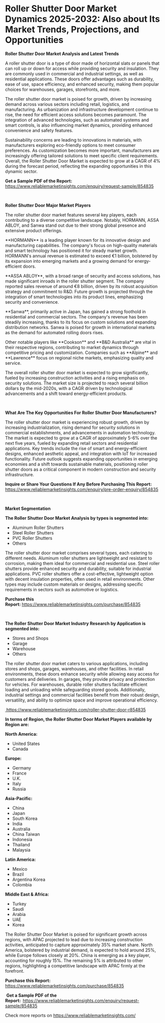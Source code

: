 <p><h1>Roller Shutter Door Market Dynamics 2025-2032: Also about Its Market Trends, Projections, and Opportunities</h1></p><p><strong>Roller Shutter Door Market Analysis and Latest Trends</strong></p>
<p><p>A roller shutter door is a type of door made of horizontal slats or panels that can roll up or down for access while providing security and insulation. They are commonly used in commercial and industrial settings, as well as residential applications. These doors offer advantages such as durability, ease of use, space efficiency, and enhanced security, making them popular choices for warehouses, garages, storefronts, and more.</p><p>The roller shutter door market is poised for growth, driven by increasing demand across various sectors including retail, logistics, and manufacturing. As urbanization and infrastructure development continue to rise, the need for efficient access solutions becomes paramount. The integration of advanced technologies, such as automated systems and smart controls, is also influencing market dynamics, providing enhanced convenience and safety features.</p><p>Sustainability concerns are leading to innovations in materials, with manufacturers exploring eco-friendly options to meet consumer preferences. As customization becomes more important, manufacturers are increasingly offering tailored solutions to meet specific client requirements. Overall, the Roller Shutter Door Market is expected to grow at a CAGR of 4% during the forecast period, reflecting the expanding opportunities in this dynamic sector.</p></p>
<p><strong>Get a Sample PDF of the Report:&nbsp;</strong> <a href="https://www.reliablemarketinsights.com/enquiry/request-sample/854835?utm_campaign=2636&utm_medium=2&utm_source=Github&utm_content=ia&utm_term=08042025&utm_id=roller-shutter-door">https://www.reliablemarketinsights.com/enquiry/request-sample/854835</a></p>
<p>&nbsp;</p>
<p><strong>Roller Shutter Door Major Market Players</strong></p>
<p><p>The roller shutter door market features several key players, each contributing to a diverse competitive landscape. Notably, HORMANN, ASSA ABLOY, and Sanwa stand out due to their strong global presence and extensive product offerings.</p><p>**HORMANN** is a leading player known for its innovative design and manufacturing capabilities. The company's focus on high-quality materials and smart technology has positioned it for steady market growth. HORMANN's annual revenue is estimated to exceed €1 billion, bolstered by its expansion into emerging markets and a growing demand for energy-efficient doors.</p><p>**ASSA ABLOY**, with a broad range of security and access solutions, has made significant inroads in the roller shutter segment. The company reported sales revenue of around €8 billion, driven by its robust acquisition strategy and commitment to R&D. Future growth is projected through the integration of smart technologies into its product lines, emphasizing security and convenience.</p><p>**Sanwa**, primarily active in Japan, has gained a strong foothold in residential and commercial sectors. The company's revenue has been steadily increasing, thanks to its focus on custom solutions and expanding distribution networks. Sanwa is poised for growth in international markets as the demand for automated rolling doors rises.</p><p>Other notable players like **Cookson** and **B&D Australia** are vital in their respective regions, contributing to market dynamics through competitive pricing and customization. Companies such as **Alpine** and **Lawrence** focus on regional niche markets, emphasizing quality and service.</p><p>The overall roller shutter door market is expected to grow significantly, fueled by increasing construction activities and a rising emphasis on security solutions. The market size is projected to reach several billion dollars by the mid-2020s, with a CAGR driven by technological advancements and a shift toward energy-efficient products.</p></p>
<p>&nbsp;</p>
<p><strong>What Are The Key Opportunities For Roller Shutter Door Manufacturers?</strong></p>
<p><p>The roller shutter door market is experiencing robust growth, driven by increasing industrialization, rising demand for security solutions in commercial establishments, and advancements in automation technology. The market is expected to grow at a CAGR of approximately 5-6% over the next five years, fueled by expanding retail sectors and residential applications. Key trends include the rise of smart and energy-efficient designs, enhanced aesthetic appeal, and integration with IoT for increased functionality. Future outlook suggests expanding opportunities in emerging economies and a shift towards sustainable materials, positioning roller shutter doors as a critical component in modern construction and security infrastructure.</p></p>
<p><strong>Inquire or Share Your Questions If Any Before Purchasing This Report:</strong> <a href="https://www.reliablemarketinsights.com/enquiry/pre-order-enquiry/854835?utm_campaign=2636&utm_medium=2&utm_source=Github&utm_content=ia&utm_term=08042025&utm_id=roller-shutter-door">https://www.reliablemarketinsights.com/enquiry/pre-order-enquiry/854835</a></p>
<p>&nbsp;</p>
<p><strong>Market Segmentation</strong></p>
<p><strong>The Roller Shutter Door Market Analysis by types is segmented into:</strong></p>
<p><ul><li>Aluminum Roller Shutters</li><li>Steel Roller Shutters</li><li>PVC Roller Shutters</li><li>Others</li></ul></p>
<p><p>The roller shutter door market comprises several types, each catering to different needs. Aluminum roller shutters are lightweight and resistant to corrosion, making them ideal for commercial and residential use. Steel roller shutters provide enhanced security and durability, suitable for industrial applications. PVC roller shutters offer a cost-effective, lightweight option with decent insulation properties, often used in retail environments. Other types may include custom materials or designs, addressing specific requirements in sectors such as automotive or logistics.</p></p>
<p><strong>Purchase this Report:&nbsp;</strong><a href="https://www.reliablemarketinsights.com/purchase/854835?utm_campaign=2636&utm_medium=2&utm_source=Github&utm_content=ia&utm_term=08042025&utm_id=roller-shutter-door">https://www.reliablemarketinsights.com/purchase/854835</a></p>
<p>&nbsp;</p>
<p><strong>The Roller Shutter Door Market Industry Research by Application is segmented into:</strong></p>
<p><ul><li>Stores and Shops</li><li>Garage</li><li>Warehouse</li><li>Others</li></ul></p>
<p><p>The roller shutter door market caters to various applications, including stores and shops, garages, warehouses, and other facilities. In retail environments, these doors enhance security while allowing easy access for customers and deliveries. In garages, they provide privacy and protection for vehicles. For warehouses, durable roller shutters facilitate efficient loading and unloading while safeguarding stored goods. Additionally, industrial settings and commercial facilities benefit from their robust design, versatility, and ability to optimize space and improve operational efficiency.</p></p>
<p><a href="https://www.reliablemarketinsights.com/roller-shutter-door-r854835?utm_campaign=2636&utm_medium=2&utm_source=Github&utm_content=ia&utm_term=08042025&utm_id=roller-shutter-door">&nbsp;https://www.reliablemarketinsights.com/roller-shutter-door-r854835</a></p>
<p><strong>In terms of Region, the Roller Shutter Door Market Players available by Region are:</strong></p>
<p>
    <p> <strong> North America: </strong>
        <ul>
            <li>United States</li>
            <li>Canada</li>
        </ul>
        </p> 
    <p> <strong> Europe: </strong>
        <ul>
            <li>Germany</li>
            <li>France</li>
            <li>U.K.</li>
            <li>Italy</li>
            <li>Russia</li>
        </ul>
        </p> 
    <p> <strong> Asia-Pacific: </strong>
        <ul>
            <li>China</li>
            <li>Japan</li>
            <li>South Korea</li>
            <li>India</li>
            <li>Australia</li>
            <li>China Taiwan</li>
            <li>Indonesia</li>
            <li>Thailand</li>
            <li>Malaysia</li>
        </ul>
        </p> 
    <p> <strong> Latin America: </strong>
        <ul>
            <li>Mexico</li>
            <li>Brazil</li>
            <li>Argentina Korea</li>
            <li>Colombia</li>
        </ul>
        </p> 
    <p> <strong> Middle East & Africa: </strong>
        <ul>
            <li>Turkey</li>
            <li>Saudi</li>
            <li>Arabia</li>
            <li>UAE</li>
            <li>Korea</li>
        </ul>
    </p>
    </p>
<p><p>The Roller Shutter Door Market is poised for significant growth across regions, with APAC projected to lead due to increasing construction activities, anticipated to capture approximately 35% market share. North America, bolstered by industrial demand, is expected to hold around 25%, while Europe follows closely at 20%. China is emerging as a key player, accounting for roughly 15%. The remaining 5% is attributed to other regions, highlighting a competitive landscape with APAC firmly at the forefront.</p></p>
<p><strong>Purchase this Report: </strong><a href="https://www.reliablemarketinsights.com/purchase/854835?utm_campaign=2636&utm_medium=2&utm_source=Github&utm_content=ia&utm_term=08042025&utm_id=roller-shutter-door">https://www.reliablemarketinsights.com/purchase/854835</a></p>
<p>&nbsp;<strong>Get a Sample PDF of the Report:&nbsp;&nbsp;</strong><a href="https://www.reliablemarketinsights.com/enquiry/request-sample/854835?utm_campaign=2636&utm_medium=2&utm_source=Github&utm_content=ia&utm_term=08042025&utm_id=roller-shutter-door">https://www.reliablemarketinsights.com/enquiry/request-sample/854835</a></p>
<p><strong></strong></p>
<p>Check more reports on <a href="https://www.reliablemarketinsights.com/?utm_campaign=2636&utm_medium=2&utm_source=Github&utm_content=ia&utm_term=08042025&utm_id=roller-shutter-door">https://www.reliablemarketinsights.com/</a></p>